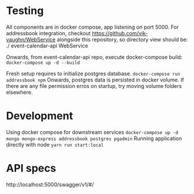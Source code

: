 # Testing
All components are in docker compose, app listening on port 5000. For addressbook integration, checkout https://github.com/vik-vaughn/WebService alongside this repository, so directory view should be:
./
    event-calendar-api
    WebService

Onwards, from event-calendar-api repo, execute docker-compose build:
`docker-compose up -d --build`

Fresh setup requires to initialize postgres database.
`docker-compose run addressbook npm`
Onwards, postgres data is persisted in docker volume. If there are any file permission erros on startup, try moving volume folders elsewhere.

# Development
Using docker compose for downstream services
`docker-compose up -d mongo mongo-express addressbook postgres pgadmin`
Running application directly with node
`yarn run start:local`

# API specs
http://localhost:5000/swagger/v1/#/
